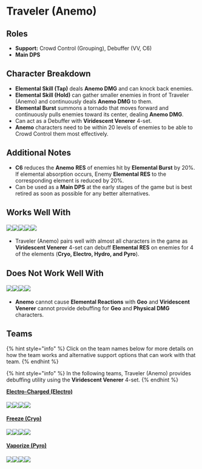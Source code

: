 # Traveler (Anemo)

## Roles

* **Support:** Crowd Control (Grouping), Debuffer (VV, C6)
* **Main DPS**

## Character Breakdown

* **Elemental Skill (Tap)** deals **Anemo DMG** and can knock back enemies.
* **Elemental Skill (Hold)** can gather smaller enemies in front of Traveler (Anemo) and continuously deals **Anemo DMG** to them.
* **Elemental Burst** summons a tornado that moves forward and continuously pulls enemies toward its center, dealing **Anemo DMG**.
* Can act as a Debuffer with **Viridescent Venerer** 4-set.
* **Anemo** characters need to be within 20 levels of enemies to be able to Crowd Control them most effectively.

## Additional Notes

* **C6** reduces the **Anemo** **RES** of enemies hit by **Elemental Burst** by 20%. If elemental absorption occurs, Enemy **Elemental RES** to the corresponding element is reduced by 20%.
* Can be used as a **Main DPS** at the early stages of the game but is best retired as soon as possible for any better alternatives.

## Works Well With

#### ![](../../.gitbook/assets/Element\_Anemo.webp)![](../../.gitbook/assets/Element\_Cryo.webp)![](../../.gitbook/assets/Element\_Electro.webp)![](../../.gitbook/assets/Element\_Hydro.webp)![](../../.gitbook/assets/Element\_Pyro.webp)

* Traveler (Anemo) pairs well with almost all characters in the game as **Viridescent Venerer** 4-set can debuff **Elemental RES** on enemies for 4 of the elements (**Cryo, Electro, Hydro, and Pyro**).

## Does Not Work Well With

#### ![](../../.gitbook/assets/Element\_Geo.webp)![](../../.gitbook/assets/ui\_avataricon\_eula.png)![](../../.gitbook/assets/ui\_avataricon\_razor.png)![](../../.gitbook/assets/ui\_avataricon\_xinyan.png)

* **Anemo** cannot cause **Elemental Reactions** with **Geo** and **Viridescent Venerer** cannot provide debuffing for **Geo** and **Physical DMG** characters.

## Teams

{% hint style="info" %}
Click on the team names below for more details on how the team works and alternative support options that can work with that team.
{% endhint %}

{% hint style="info" %}
In the following teams, Traveler (Anemo) provides debuffing utility using the **Viridescent Venerer** 4-set.
{% endhint %}

[**Electro-Charged (Electro)**](../../teams/electro-charged.md)

#### ![](../../.gitbook/assets/ui\_avataricon\_keqing.png)![](../../.gitbook/assets/ui\_avataricon\_xingqiu.png)![](../../.gitbook/assets/ui\_avataricon\_lumine\_anemo.png)![](../../.gitbook/assets/ui\_avataricon\_bennett.png)

[**Freeze (Cryo)**](https://genshinteambuilds.gitbook.io/teams/teams/freeze)

#### ![](../../.gitbook/assets/ui\_avataricon\_ayaka.png)![](../../.gitbook/assets/ui\_avataricon\_mona.png)![](../../.gitbook/assets/ui\_avataricon\_lumine\_anemo.png)![](../../.gitbook/assets/ui\_avataricon\_diona.png)

[**Vaporize (Pyro)**](../../teams/reverse-vaporize.md)

#### ![](../../.gitbook/assets/ui\_avataricon\_diluc.png)![](../../.gitbook/assets/ui\_avataricon\_xingqiu.png)![](../../.gitbook/assets/ui\_avataricon\_lumine\_anemo.png)![](../../.gitbook/assets/ui\_avataricon\_bennett.png)
